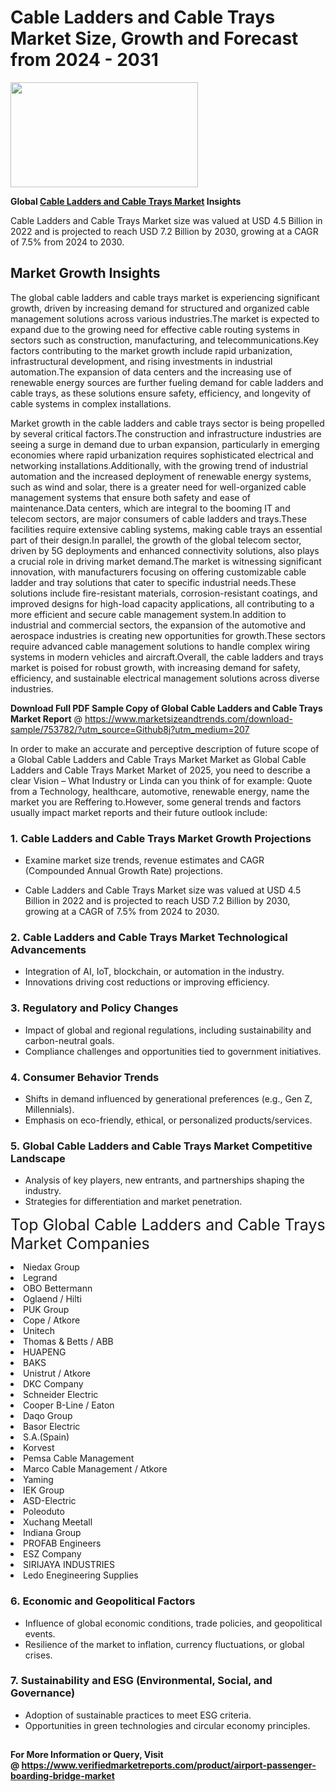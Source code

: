 <H1>Cable Ladders and Cable Trays Market Size, Growth and Forecast from 2024 - 2031</H1><img class="aligncenter size-medium wp-image-584254" src="https://thirdeyenews.in/wp-content/uploads/2024/09/Global-Market-Research-300x168.jpeg" alt="" width="300" height="168" /><p><strong>Global&nbsp;<a href="https://www.marketsizeandtrends.com/download-sample/753782/?utm_source=Github8j?utm_medium=207">Cable Ladders and Cable Trays Market</a> Insights</strong></p><p>Cable Ladders and Cable Trays Market size was valued at USD 4.5 Billion in 2022 and is projected to reach USD 7.2 Billion by 2030, growing at a CAGR of 7.5% from 2024 to 2030.</p><p><h2>Market Growth Insights</h2> <p>The global cable ladders and cable trays market is experiencing significant growth, driven by increasing demand for structured and organized cable management solutions across various industries.The market is expected to expand due to the growing need for effective cable routing systems in sectors such as construction, manufacturing, and telecommunications.Key factors contributing to the market growth include rapid urbanization, infrastructural development, and rising investments in industrial automation.The expansion of data centers and the increasing use of renewable energy sources are further fueling demand for cable ladders and cable trays, as these solutions ensure safety, efficiency, and longevity of cable systems in complex installations.</p> <p>Market growth in the cable ladders and cable trays sector is being propelled by several critical factors.The construction and infrastructure industries are seeing a surge in demand due to urban expansion, particularly in emerging economies where rapid urbanization requires sophisticated electrical and networking installations.Additionally, with the growing trend of industrial automation and the increased deployment of renewable energy systems, such as wind and solar, there is a greater need for well-organized cable management systems that ensure both safety and ease of maintenance.Data centers, which are integral to the booming IT and telecom sectors, are major consumers of cable ladders and trays.These facilities require extensive cabling systems, making cable trays an essential part of their design.In parallel, the growth of the global telecom sector, driven by 5G deployments and enhanced connectivity solutions, also plays a crucial role in driving market demand.The market is witnessing significant innovation, with manufacturers focusing on offering customizable cable ladder and tray solutions that cater to specific industrial needs.These solutions include fire-resistant materials, corrosion-resistant coatings, and improved designs for high-load capacity applications, all contributing to a more efficient and secure cable management system.In addition to industrial and commercial sectors, the expansion of the automotive and aerospace industries is creating new opportunities for growth.These sectors require advanced cable management solutions to handle complex wiring systems in modern vehicles and aircraft.Overall, the cable ladders and trays market is poised for robust growth, with increasing demand for safety, efficiency, and sustainable electrical management solutions across diverse industries.</p> <p><span class=""><strong>Download Full PDF Sample Copy of Global Cable Ladders and Cable Trays Market Report</strong> @ <a href="https://www.marketsizeandtrends.com/download-sample/753782/?utm_source=Github8j?utm_medium=207" target="_blank">https://www.marketsizeandtrends.com/download-sample/753782/?utm_source=Github8j?utm_medium=207</a></span></p><p>In order to make an accurate and perceptive description of future scope of a Global&nbsp;Cable Ladders and Cable Trays Market Market as Global&nbsp;Cable Ladders and Cable Trays Market Market of 2025, you need to describe a clear Vision &ndash; What Industry or Linda can you think of for example: Quote from a Technology, healthcare, automotive, renewable energy, name the market you are Reffering to.However, some general trends and factors usually impact market reports and their future outlook include:</p><h3>1.&nbsp;<strong>Cable Ladders and Cable Trays Market Growth Projections</strong></h3><ul><li>Examine market size trends, revenue estimates and CAGR (Compounded Annual Growth Rate) projections.</li><li><p>Cable Ladders and Cable Trays Market size was valued at USD 4.5 Billion in 2022 and is projected to reach USD 7.2 Billion by 2030, growing at a CAGR of 7.5% from 2024 to 2030.</p></li></ul><h3>2.&nbsp;<strong>Cable Ladders and Cable Trays Market Technological Advancements</strong></h3><ul><li>Integration of AI, IoT, blockchain, or automation in the industry.</li><li>Innovations driving cost reductions or improving efficiency.</li></ul><h3>3.&nbsp;<strong>Regulatory and Policy Changes</strong></h3><ul><li>Impact of global and regional regulations, including sustainability and carbon-neutral goals.</li><li>Compliance challenges and opportunities tied to government initiatives.</li></ul><h3>4.&nbsp;<strong>Consumer Behavior Trends</strong></h3><ul><li>Shifts in demand influenced by generational preferences (e.g., Gen Z, Millennials).</li><li>Emphasis on eco-friendly, ethical, or personalized products/services.</li></ul><h3>5.&nbsp;<strong>Global Cable Ladders and Cable Trays Market Competitive Landscape</strong></h3><ul><li>Analysis of key players, new entrants, and partnerships shaping the industry.</li><li>Strategies for differentiation and market penetration.</li></ul><p data-pm-slice="1 1 []"><span style="color: inherit; font-family: inherit; font-size: 25px;">Top Global Cable Ladders and Cable Trays Market Companies</span></p><div class="" data-test-id=""><p><li>Niedax Group</li><li> Legrand</li><li> OBO Bettermann</li><li> Oglaend / Hilti</li><li> PUK Group</li><li> Cope / Atkore</li><li> Unitech</li><li> Thomas & Betts / ABB</li><li> HUAPENG</li><li> BAKS</li><li> Unistrut / Atkore</li><li> DKC Company</li><li> Schneider Electric</li><li> Cooper B-Line / Eaton</li><li> Daqo Group</li><li> Basor Electric</li><li> S.A.(Spain)</li><li> Korvest</li><li> Pemsa Cable Management</li><li> Marco Cable Management / Atkore</li><li> Yaming</li><li> IEK Group</li><li> ASD-Electric</li><li> Poleoduto</li><li> Xuchang Meetall</li><li> Indiana Group</li><li> PROFAB Engineers</li><li> ESZ Company</li><li> SIRIJAYA INDUSTRIES</li><li> Ledo Enegineering Supplies</li></p></div><h3>6.&nbsp;<strong>Economic and Geopolitical Factors</strong></h3><ul><li>Influence of global economic conditions, trade policies, and geopolitical events.</li><li>Resilience of the market to inflation, currency fluctuations, or global crises.</li></ul><h3>7.&nbsp;<strong>Sustainability and ESG (Environmental, Social, and Governance)</strong></h3><ul><li>Adoption of sustainable practices to meet ESG criteria.</li><li>Opportunities in green technologies and circular economy principles.</li></ul><h2><strong style="font-size: 14px;">For More Information or Query, Visit @&nbsp;</strong><a style="background-color: #ffffff; font-size: 14px;" href="https://www.marketsizeandtrends.com/report/cable-ladders-and-cable-trays-market/" target="_blank">https://www.verifiedmarketreports.com/product/airport-passenger-boarding-bridge-market</a></h2>